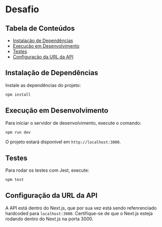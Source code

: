 # Desafio

## Tabela de Conteúdos

- [Instalação de Dependências](#instalação-de-dependências)
- [Execução em Desenvolvimento](#execução-em-desenvolvimento)
- [Testes](#testes)
- [Configuração da URL da API](#configuração-da-url-da-api)

## Instalação de Dependências

Instale as dependências do projeto:

```bash
npm install
```

## Execução em Desenvolvimento

Para iniciar o servidor de desenvolvimento, execute o comando:

```bash
npm run dev
```

O projeto estará disponível em `http://localhost:3000`.

## Testes

Para rodar os testes com Jest, execute:

```bash
npm test
```

## Configuração da URL da API

A API está dentro do Next.js, que por sua vez está sendo refenrenciado hardcoded para `localhost:3000`. Certifique-se de que o Next.js esteja rodando dentro do Next.js na porta 3000.
